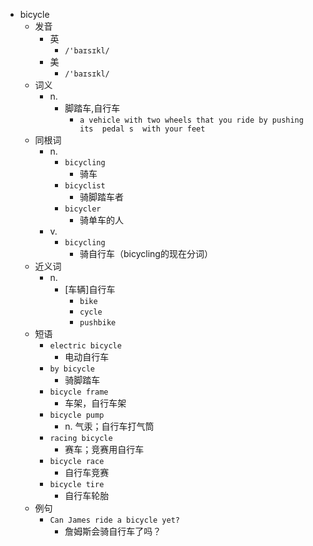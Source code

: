 - bicycle
  - 发音
    - 英
      - `/'baɪsɪkl/`
    - 美
      - `/'baɪsɪkl/`
  - 词义
    - n.
      - 脚踏车,自行车
        - `a vehicle with two wheels that you ride by pushing its  pedal s  with your feet`
  - 同根词
    - n.
      - `bicycling`
        - 骑车
      - `bicyclist`
        - 骑脚踏车者
      - `bicycler`
        - 骑单车的人
    - v.
      - `bicycling`
        - 骑自行车（bicycling的现在分词）
  - 近义词
    - n.
      - [车辆]自行车
        - `bike`
        - `cycle`
        - `pushbike`
  - 短语
    - `electric bicycle`
      - 电动自行车 
    - `by bicycle`
      - 骑脚踏车 
    - `bicycle frame`
      - 车架，自行车架 
    - `bicycle pump`
      - n. 气汞；自行车打气筒 
    - `racing bicycle`
      - 赛车；竞赛用自行车 
    - `bicycle race`
      - 自行车竞赛 
    - `bicycle tire`
      - 自行车轮胎 
  - 例句
    - `Can James ride a bicycle yet?`
      - 詹姆斯会骑自行车了吗？

